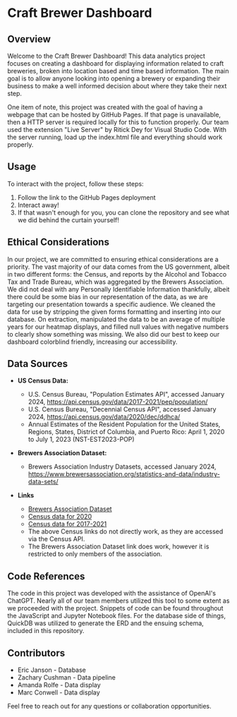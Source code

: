 # Craft Brewer Dashboard

## Overview

Welcome to the Craft Brewer Dashboard! This data analytics project focuses on creating a dashboard for displaying information related to craft breweries, broken into location based and time based information. The main goal is to allow anyone looking into opening a brewery or expanding their business to make a well informed decision about where they take their next step.

One item of note, this project was created with the goal of having a webpage that can be hosted by GitHub Pages. If that page is unavailable, then a HTTP server is required locally for this to function properly. Our team used the extension "Live Server" by Ritick Dey for Visual Studio Code. With the server running, load up the index.html file and everything should work properly.

## Usage

To interact with the project, follow these steps:

1. Follow the link to the GitHub Pages deployment
2. Interact away!
3. If that wasn't enough for you, you can clone the repository and see what we did behind the curtain yourself!

## Ethical Considerations

In our project, we are committed to ensuring ethical considerations are a priority. The vast majority of our data comes from the US government, albeit in two different forms: the Census, and reports by the Alcohol and Tobacco Tax and Trade Bureau, which was aggregated by the Brewers Association. We did not deal with any Personally Identifiable Information thankfully, albeit there could be some bias in our representation of the data, as we are targeting our presentation towards a specific audience. We cleaned the data for use by stripping the given forms formatting and inserting into our database. On extraction, manipulated the data to be an average of multiple years for our heatmap displays, and filled null values with negative numbers to clearly show something was missing. We also did our best to keep our dashboard colorblind friendly, increasing our accessibility. 

## Data Sources

- **US Census Data:**
  - U.S. Census Bureau, "Population Estimates API", accessed January 2024, https://api.census.gov/data/2017-2021/pep/population/
  - U.S. Census Bureau, "Decennial Census API", accessed January 2024, https://api.census.gov/data/2020/dec/ddhca/
  - Annual Estimates of the Resident Population for the United States, Regions, States, District of Columbia, and Puerto Rico: April 1, 2020 to July 1, 2023 (NST-EST2023-POP)
  
- **Brewers Association Dataset:**
  - Brewers Association Industry Datasets, accessed January 2024, https://www.brewersassociation.org/statistics-and-data/industry-data-sets/

- **Links**
  - [Brewers Association Dataset](https://www.brewersassociation.org/statistics-and-data/industry-data-sets/)
  - [Census data for 2020](https://api.census.gov/data/2020/dec/ddhca/)
  - [Census data for 2017-2021](https://api.census.gov/data/2017-2021/pep/population/)
  - The above Census links do not directly work, as they are accessed via the Census API.
  - The Brewers Association Dataset link does work, however it is restricted to only members of the association.

## Code References

The code in this project was developed with the assistance of OpenAI's ChatGPT. Nearly all of our team members utilized this tool to some extent as we proceeded with the project. Snippets of code can be found throughout the JavaScript and Jupyter Notebook files. For the database side of things, QuickDB was utilized to generate the ERD and the ensuing schema, included in this repository.

## Contributors

- Eric Janson - Database
- Zachary Cushman - Data pipeline
- Amanda Rolfe - Data display
- Marc Conwell - Data display

Feel free to reach out for any questions or collaboration opportunities.
